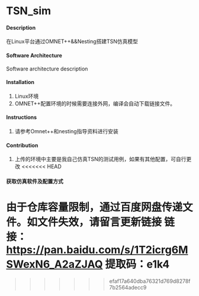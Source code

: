 # TSN_sim

#### Description
在Linux平台通过OMNET++&&Nesting搭建TSN仿真模型

#### Software Architecture
Software architecture description

#### Installation

1.  Linux环境
2.  OMNET++配置环境的时候需要连接外网，编译会自动下载链接文件。

#### Instructions

1.  请参考Omnet++和nesting指导资料进行安装

#### Contribution

1.  上传的环境中主要是我自己仿真TSN的测试用例，如果有其他配置，可自行更改
<<<<<<< HEAD
#### 获取仿真软件及配置方式
由于仓库容量限制，通过百度网盘传递文件。如文件失效，请留言更新链接
链接：https://pan.baidu.com/s/1T2icrg6MSWexN6_A2aZJAQ 
提取码：e1k4
=======

>>>>>>> efaf17a640dba76321d769d8278f7b2564adecc9

